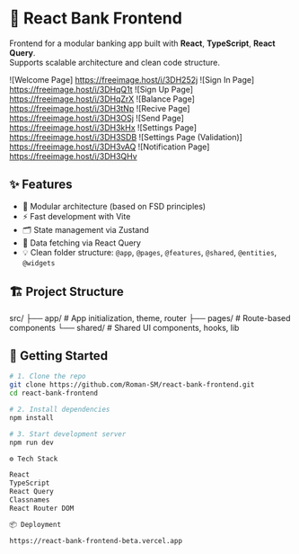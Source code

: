 # 🏦 React Bank Frontend

Frontend for a modular banking app built with **React**, **TypeScript**, **React Query**.  
Supports scalable architecture and clean code structure.

![Welcome Page] https://freeimage.host/i/3DH252j
![Sign In Page] https://freeimage.host/i/3DHqQ1t
![Sign Up Page] https://freeimage.host/i/3DHqZrX
![Balance Page] https://freeimage.host/i/3DH3tNp
![Recive Page] https://freeimage.host/i/3DH3OSj
![Send Page] https://freeimage.host/i/3DH3kHx
![Settings Page] https://freeimage.host/i/3DH3SDB
![Settings Page (Validation)] https://freeimage.host/i/3DH3vAQ
![Notification Page] https://freeimage.host/i/3DH3QHv



## ✨ Features

- 🧩 Modular architecture (based on FSD principles)
- ⚡ Fast development with Vite
- 🗂 State management via Zustand
- 🔁 Data fetching via React Query
- 💡 Clean folder structure: `@app`, `@pages`, `@features`, `@shared`, `@entities`, `@widgets`

## 🏗 Project Structure

src/
├── app/ # App initialization, theme, router
├── pages/ # Route-based components
└── shared/ # Shared UI components, hooks, lib

## 🚀 Getting Started

```bash
# 1. Clone the repo
git clone https://github.com/Roman-SM/react-bank-frontend.git
cd react-bank-frontend

# 2. Install dependencies
npm install

# 3. Start development server
npm run dev

⚙️ Tech Stack

React
TypeScript
React Query
Classnames
React Router DOM

📦 Deployment

https://react-bank-frontend-beta.vercel.app
